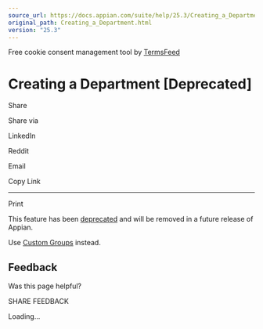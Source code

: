 ```yaml
---
source_url: https://docs.appian.com/suite/help/25.3/Creating_a_Department.html
original_path: Creating_a_Department.html
version: "25.3"
---
```


Free cookie consent management tool by [TermsFeed](https://www.termsfeed.com/)

# Creating a Department \[Deprecated\]

Share

Share via

LinkedIn

Reddit

Email

Copy Link

* * *

Print

This feature has been [deprecated](Deprecated_Features.html) and will be removed in a future release of Appian.

Use [Custom Groups](Create_Custom_Group_Smart_Service.html) instead.

## Feedback

Was this page helpful?

SHARE FEEDBACK

Loading...